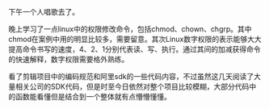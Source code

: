 下午一个人唱歌去了。

晚上学习了一点linux中的权限修改命令，包括chmod、chown、chgrp。其中chmod在案例中用的明显比较多，需要留意。其次Linux数字权限的表示能够大大提高命令书写的速度，4、2、1分别代表读、写、执行。通过其间的加减获得命令的快速解释，数字权限需要格外熟练。

看了剪辑项目中的编码规范和阿里sdk的一些代码内容，不过虽然这几天阅读了大量相关公司的SDK代码，但是时至今日依然对整个项目比较模糊，大部分代码中的函数能看懂但是结合到一个整体就有点懵懵懂懂。